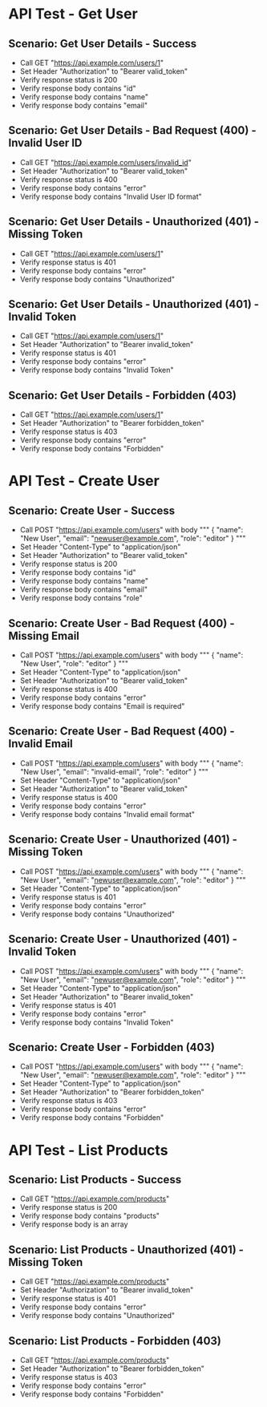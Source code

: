 # API Test - Get User

## Scenario: Get User Details - Success
* Call GET "https://api.example.com/users/1"
* Set Header "Authorization" to "Bearer valid_token"
* Verify response status is 200
* Verify response body contains "id"
* Verify response body contains "name"
* Verify response body contains "email"

## Scenario: Get User Details - Bad Request (400) - Invalid User ID
* Call GET "https://api.example.com/users/invalid_id"
* Set Header "Authorization" to "Bearer valid_token"
* Verify response status is 400
* Verify response body contains "error"
* Verify response body contains "Invalid User ID format"

## Scenario: Get User Details - Unauthorized (401) - Missing Token
* Call GET "https://api.example.com/users/1"
* Verify response status is 401
* Verify response body contains "error"
* Verify response body contains "Unauthorized"

## Scenario: Get User Details - Unauthorized (401) - Invalid Token
* Call GET "https://api.example.com/users/1"
* Set Header "Authorization" to "Bearer invalid_token"
* Verify response status is 401
* Verify response body contains "error"
* Verify response body contains "Invalid Token"

## Scenario: Get User Details - Forbidden (403)
* Call GET "https://api.example.com/users/1"
* Set Header "Authorization" to "Bearer forbidden_token"
* Verify response status is 403
* Verify response body contains "error"
* Verify response body contains "Forbidden"

# API Test - Create User

## Scenario: Create User - Success
* Call POST "https://api.example.com/users" with body
    """
    {
        "name": "New User",
        "email": "newuser@example.com",
        "role": "editor"
    }
    """
* Set Header "Content-Type" to "application/json"
* Set Header "Authorization" to "Bearer valid_token"
* Verify response status is 200
* Verify response body contains "id"
* Verify response body contains "name"
* Verify response body contains "email"
* Verify response body contains "role"

## Scenario: Create User - Bad Request (400) - Missing Email
* Call POST "https://api.example.com/users" with body
    """
    {
        "name": "New User",
        "role": "editor"
    }
    """
* Set Header "Content-Type" to "application/json"
* Set Header "Authorization" to "Bearer valid_token"
* Verify response status is 400
* Verify response body contains "error"
* Verify response body contains "Email is required"

## Scenario: Create User - Bad Request (400) - Invalid Email
* Call POST "https://api.example.com/users" with body
    """
    {
        "name": "New User",
        "email": "invalid-email",
        "role": "editor"
    }
    """
* Set Header "Content-Type" to "application/json"
* Set Header "Authorization" to "Bearer valid_token"
* Verify response status is 400
* Verify response body contains "error"
* Verify response body contains "Invalid email format"

## Scenario: Create User - Unauthorized (401) - Missing Token
* Call POST "https://api.example.com/users" with body
    """
    {
        "name": "New User",
        "email": "newuser@example.com",
        "role": "editor"
    }
    """
* Set Header "Content-Type" to "application/json"
* Verify response status is 401
* Verify response body contains "error"
* Verify response body contains "Unauthorized"

## Scenario: Create User - Unauthorized (401) - Invalid Token
* Call POST "https://api.example.com/users" with body
    """
    {
        "name": "New User",
        "email": "newuser@example.com",
        "role": "editor"
    }
    """
* Set Header "Content-Type" to "application/json"
* Set Header "Authorization" to "Bearer invalid_token"
* Verify response status is 401
* Verify response body contains "error"
* Verify response body contains "Invalid Token"

## Scenario: Create User - Forbidden (403)
* Call POST "https://api.example.com/users" with body
    """
    {
        "name": "New User",
        "email": "newuser@example.com",
        "role": "editor"
    }
    """
* Set Header "Content-Type" to "application/json"
* Set Header "Authorization" to "Bearer forbidden_token"
* Verify response status is 403
* Verify response body contains "error"
* Verify response body contains "Forbidden"

# API Test - List Products

## Scenario: List Products - Success
* Call GET "https://api.example.com/products"
* Verify response status is 200
* Verify response body contains "products"
* Verify response body is an array

## Scenario: List Products - Unauthorized (401) - Missing Token
* Call GET "https://api.example.com/products"
* Set Header "Authorization" to "Bearer invalid_token"
* Verify response status is 401
* Verify response body contains "error"
* Verify response body contains "Unauthorized"

## Scenario: List Products - Forbidden (403)
* Call GET "https://api.example.com/products"
* Set Header "Authorization" to "Bearer forbidden_token"
* Verify response status is 403
* Verify response body contains "error"
* Verify response body contains "Forbidden"